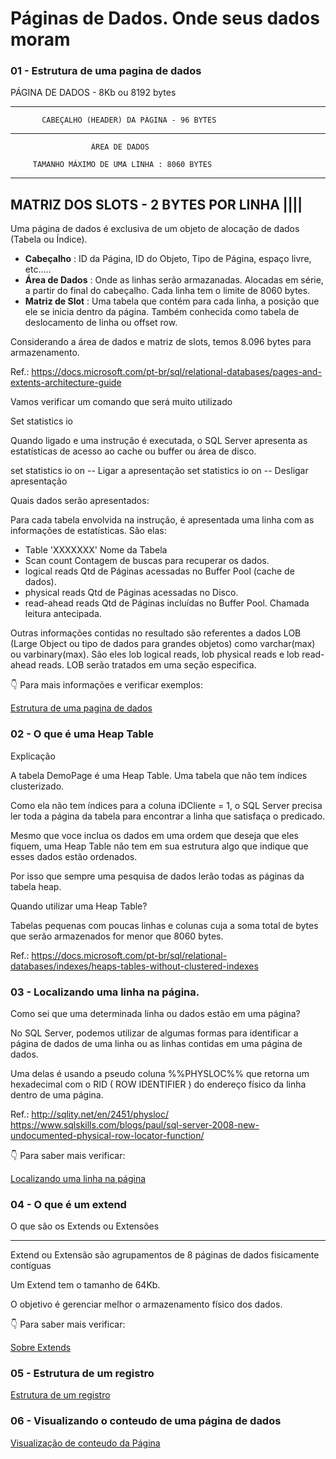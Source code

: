 # Páginas de Dados. Onde seus dados moram

### 01 - Estrutura de uma pagina de dados

PÁGINA DE DADOS - 8Kb ou 8192 bytes

--------------------------------------------------------
           CABEÇALHO (HEADER) DA PÁGINA - 96 BYTES

--------------------------------------------------------     

                      ÁREA DE DADOS

         TAMANHO MÁXIMO DE UMA LINHA : 8060 BYTES

--------------------------------------------------------
MATRIZ DOS SLOTS - 2 BYTES POR LINHA           ||||
--------------------------------------------------------

Uma página de dados é exclusiva de um objeto de alocação de dados (Tabela ou Índice).

- <b>Cabeçalho</b>      : ID da Página, ID do Objeto, Tipo de Página, espaço livre, etc.....
- <b>Área de Dados</b>  : Onde as linhas serão armazanadas. Alocadas em série, a partir do final do cabeçalho.
                 Cada linha tem o limite de 8060 bytes.
- <b>Matriz de Slot</b> : Uma tabela que contém para cada linha, a posição que ele se inicia dentro da página.
                 Também conhecida como tabela de deslocamento de linha ou offset row.

Considerando a área de dados e matriz de slots, temos 8.096 bytes para armazenamento.

Ref.: 
https://docs.microsoft.com/pt-br/sql/relational-databases/pages-and-extents-architecture-guide

Vamos verificar um comando que será muito utilizado

Set statistics io

Quando ligado e uma instrução é executada, o SQL Server apresenta as estatísticas de acesso ao cache ou buffer ou área de disco.

set statistics io on -- Ligar a apresentação
set statistics io on -- Desligar apresentação

Quais dados serão apresentados:

Para cada tabela envolvida na instrução, é apresentada uma linha com as informações de estatísticas. São elas:

- Table 'XXXXXXX'     Nome da Tabela
- Scan count          Contagem de buscas para recuperar os dados.
- logical reads       Qtd de Páginas acessadas no Buffer Pool (cache de dados).
- physical reads      Qtd de Páginas acessadas no Disco.
- read-ahead reads    Qtd de Páginas incluídas no Buffer Pool. Chamada leitura antecipada.

Outras informações contidas no resultado são referentes a dados LOB (Large Object ou tipo de dados para grandes objetos)
como varchar(max) ou varbinary(max).
São eles lob logical reads, lob physical reads e lob read-ahead reads.
LOB serão tratados em uma seção especifica.



👇  Para mais informações e verificar exemplos: 

<div> 
<p><a href="https://github.com/JosiTubaroski/P-ginas-de-Dados/blob/main/01%20-%20Estrutura%20de%20uma%20pagina%20de%20dados.sql"> Estrutura de uma pagina de dados </a></p>
</div> 



### 02 - O que é uma Heap Table

Explicação

A tabela DemoPage é uma Heap Table. Uma tabela que não tem índices clusterizado.

Como ela não tem índices para a coluna iDCliente = 1, o SQL Server precisa ler toda a página da tabela para encontrar a linha que satisfaça o predicado.

Mesmo que voce inclua os dados em uma ordem que deseja que eles fiquem, uma Heap Table não tem em sua estrutura algo que indique que esses dados estão ordenados.

Por isso que sempre uma pesquisa de dados lerão todas as páginas da tabela heap.

Quando utilizar uma Heap Table?

Tabelas pequenas com poucas linhas e colunas cuja a soma total de bytes que serão armazenados for menor que 8060 bytes.

Ref.: https://docs.microsoft.com/pt-br/sql/relational-databases/indexes/heaps-tables-without-clustered-indexes

### 03 - Localizando uma linha na página.

Como sei que uma determinada linha ou dados estão em uma página?

No SQL Server, podemos utilizar de algumas formas para identificar a página de dados de uma linha ou as linhas contidas em uma página de dados.

Uma delas é usando a pseudo coluna %%PHYSLOC%% que retorna um hexadecimal com o RID ( ROW IDENTIFIER ) do endereço físico da linha dentro de uma página.

Ref.: http://sqlity.net/en/2451/physloc/
      https://www.sqlskills.com/blogs/paul/sql-server-2008-new-undocumented-physical-row-locator-function/

👇 Para saber mais verificar:

<div> 
<p><a href="https://github.com/JosiTubaroski/P-ginas-de-Dados/blob/main/03%20-%20Localizando%20uma%20linha%20na%20p%C3%A1gina.sql"> Localizando uma linha na página </a></p>
</div> 



### 04 - O que é um extend

O que são os Extends ou Extensões

----------------------------------------

Extend ou Extensão são agrupamentos de 8 páginas de dados fisicamente contíguas

Um Extend tem o tamanho de 64Kb.

O objetivo é gerenciar melhor o armazenamento físico dos dados.

👇 Para saber mais verificar:

<div> 
<p><a href="https://github.com/JosiTubaroski/P-ginas-de-Dados/blob/main/04%20-%20Estrutura%20de%20um%20Extent.sql"> Sobre Extends </a></p>
</div> 



### 05 - Estrutura de um registro

<div> 
<p><a href="https://github.com/JosiTubaroski/P-ginas-de-Dados/blob/main/05%20-%20Estrutura%20de%20um%20Registro.sql"> Estrutura de um registro </a></p>
</div> 

### 06 - Visualizando o conteudo de uma página de dados

<div> 
<p><a href="https://github.com/JosiTubaroski/P-ginas-de-Dados/blob/main/07%20-%20Visualizando%20o%20conte%C3%BAdo%20de%20uma%20p%C3%A1gina%20de%20dados.sql"> Visualização de conteudo da Página </a></p>
</div> 
      




                 

